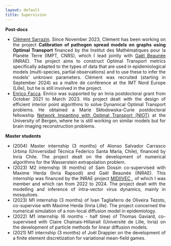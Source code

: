 ```yaml
---
layout: default
title: Supervision
---
```


<p>
<b>Post-docs</b>
</p>

<ul style="text-align:justify">
<li> <a href="https://sites.google.com/view/clementsarrazin/home"> Clément Sarrazin</a>. Since November 2023, Clément has been working on the project <b> Calibration of pathogen spread models on graphs
using Optimal Transport </b> financed by the Institut des Mathématiques pour la Planète Terre (IMPT, CNRS), which I lead jointly with <a href="https://gaelbn.com/"> Gaël Beaunée </a> (INRAE).
The project aims to construct Optimal Transport metrics specifically adapted to the types of data that are used in epidemiological models (multi-species, partial observations) and to use these to infer the models' unknown parameters. Clément was recruited (starting in September 2024) as a maître de conférence at the IMT Nord Europe (Lille), but he is still involved in the project.  </li> 
<li> <a href="https://enricofacca.github.io/">Enrico Facca</a>. Enrico was supported by an Inria postdoctoral grant from October 2021 to March 2023. His project dealt with the design of efficient interior point algorithms to solve Dynamical Optimal Transport problems. He obtained a Marie Skłodowska-Curie postdoctoral fellowship <a href="https://www.uib.no/en/vista-csd/165005/network-inpainting-optimal-transport-niot"> Network Impanting with Optimal Transport (NIOT)</a> at the University of Bergen, where he is still working on similar models but for brain imaging reconstruction problems. </li> 
</ul>

<p>
<b>Master students</b>
</p>

<ul style="text-align:justify">
<li> (2004) Master internship (3 months) of Alonso Salvador Carrasco Urbina (Universidad Técnica Federico Santa María, Chile), financed by Inria Chile. The project dealt on the development of numerical algorithms for the Wasserstein extrapolation problem.</li> 
<li> (2023) M2 internship (6 months) of Sam Dossin co-supervised with Maxime Herda (Inria Rapsodi) and Gaël Beaunée (INRAE). This internship was financed by the INRAE project <a href="https://digitbio.hub.inrae.fr/rubriques-verticales2/nos-actions/projets-exploratoires/projet-exploratoire-midiivec-2022-2024"> MIDIIVEC </a>, of which I was member and which ran from 2022 to 2024. The project dealt with the modelling and inference of intra-vector virus dynamics, mainly in mosquitoes. </li> 
<li> (2023) M1 internship (3 months) of Ivan Tagliaferro de Oliveira Tezoto, co-supervise with Maxime Herda (Inria Lille). The project concerned the numerical simulation of a non-local diffusion model in epidemiology.</li> 
<li> (2022) M1 internship (6 months - half time) of Thomas Gaviard, co-supervised with Claire Chainais-Hillairait (Université de Lille, Inria) on the development of particle methods for linear diffusion models.</li> 
<li> (2021) M1 internship (3 months) of Joël Drappier on the development of a finite element discretization for variational mean-field games.</li> 
</ul>


